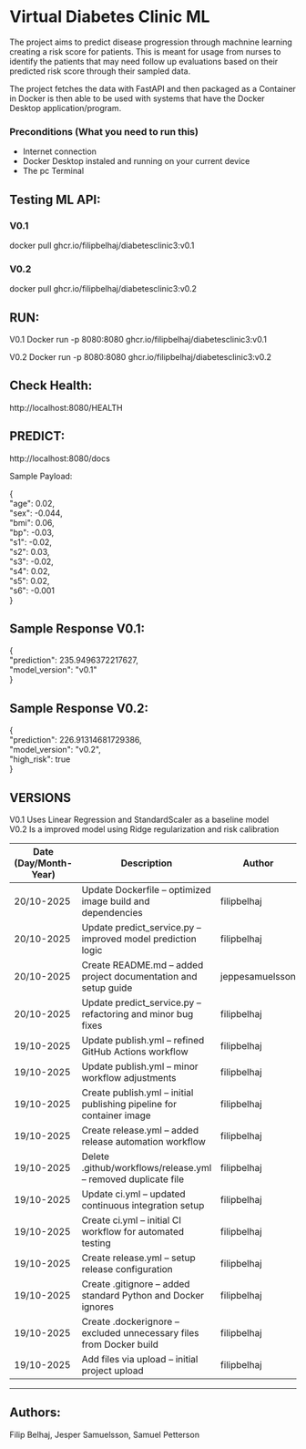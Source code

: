 # Virtual Diabetes Clinic ML

The project aims to predict disease progression through machnine learning creating a risk score for patients. This is meant for usage from nurses to identify the patients that may need follow up evaluations based on their predicted risk score through their sampled data.

The project fetches the data with FastAPI and then packaged as a Container in Docker is then able to be used with systems that have the Docker Desktop application/program.

### Preconditions (What you need to run this) <br>
- Internet connection
- Docker Desktop instaled and running on your current device 
- The pc Terminal

## Testing ML API: 

### V0.1
docker pull ghcr.io/filipbelhaj/diabetesclinic3:v0.1

### V0.2
docker pull ghcr.io/filipbelhaj/diabetesclinic3:v0.2

## RUN:

V0.1
Docker run -p 8080:8080 ghcr.io/filipbelhaj/diabetesclinic3:v0.1

V0.2
Docker run -p 8080:8080 ghcr.io/filipbelhaj/diabetesclinic3:v0.2

## Check Health: 
http://localhost:8080/HEALTH

## PREDICT:
http://localhost:8080/docs

Sample Payload:

{ <br>
"age": 0.02, <br>
"sex": -0.044, <br>
"bmi": 0.06, <br>
"bp": -0.03, <br>
"s1": -0.02, <br>
"s2": 0.03, <br>
"s3": -0.02,<br>
"s4": 0.02, <br>
"s5": 0.02, <br>
"s6": -0.001 <br>
}

## Sample Response V0.1:

{<br>
  "prediction": 235.9496372217627,<br>
  "model_version": "v0.1"<br>
}

## Sample Response V0.2:

{<br>
  "prediction": 226.91314681729386,<br>
  "model_version": "v0.2",<br>
  "high_risk": true<br>
}

## VERSIONS
V0.1 Uses Linear Regression and StandardScaler as a baseline model <br>
V0.2 Is a improved model using Ridge regularization and risk calibration <br>


| Date (Day/Month-Year) | Description | Author | Status |
|------------------------|-------------|---------|---------|
| 20/10-2025 | Update Dockerfile – optimized image build and dependencies | filipbelhaj | ✅ Verified |
| 20/10-2025 | Update predict_service.py – improved model prediction logic | filipbelhaj | ✅ Verified |
| 20/10-2025 | Create README.md – added project documentation and setup guide | jeppesamuelsson | ✅ Verified |
| 20/10-2025 | Update predict_service.py – refactoring and minor bug fixes | filipbelhaj | ✅ Verified |
| 19/10-2025 | Update publish.yml – refined GitHub Actions workflow | filipbelhaj | ✅ Verified |
| 19/10-2025 | Update publish.yml – minor workflow adjustments | filipbelhaj | ✅ Verified |
| 19/10-2025 | Create publish.yml – initial publishing pipeline for container image | filipbelhaj | ✅ Verified |
| 19/10-2025 | Create release.yml – added release automation workflow | filipbelhaj | ✅ Verified |
| 19/10-2025 | Delete .github/workflows/release.yml – removed duplicate file | filipbelhaj | ✅ Verified |
| 19/10-2025 | Update ci.yml – updated continuous integration setup | filipbelhaj | ✅ Verified |
| 19/10-2025 | Create ci.yml – initial CI workflow for automated testing | filipbelhaj | ✅ Verified |
| 19/10-2025 | Create release.yml – setup release configuration | filipbelhaj | ✅ Verified |
| 19/10-2025 | Create .gitignore – added standard Python and Docker ignores | filipbelhaj | ✅ Verified |
| 19/10-2025 | Create .dockerignore – excluded unnecessary files from Docker build | filipbelhaj | ✅ Verified |
| 19/10-2025 | Add files via upload – initial project upload | filipbelhaj | ✅ Verified |

---

## Authors:
Filip Belhaj, Jesper Samuelsson, Samuel Petterson





